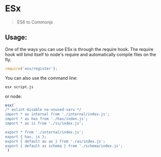 # ESx
> ES6 to Commonjs

## Usage:

One of the ways you can use ESx is through the require hook. The require hook will bind itself to node's require and automatically compile files on the fly.

```javascript
require('esx/register');
```

You can also use the command line:

```bash
esx script.js
```

or node:

```javascript
esx(`
/* eslint-disable no-unused-vars */
import * as internal from './internal/index.js';
import * as has from './has/index.js';
import * as is from './is/index.js';

export * from './internal/index.js';
export { has, is };
export { default as as } from './as/index.js';
export { default as schema } from './schema/index.js';
`)
